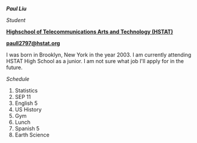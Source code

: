 **_Paul Liu_**

_Student_

**[Highschool of Telecommunications Arts and Technology (HSTAT)](http://www.hstat.org)**

**paull2797@hstat.org**

I was born in Brooklyn, New York in the year 2003. I am currently attending HSTAT High School as a junior. I am not sure what job I'll apply for in the future.

_Schedule_ 

1. Statistics 
2. SEP 11 
3. English 5 
4. US History 
5. Gym 
6. Lunch 
7. Spanish 5 
8. Earth Science 